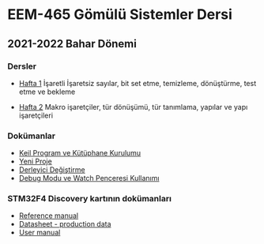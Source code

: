 # EEM-465 Gömülü Sistemler Dersi

## 2021-2022 Bahar Dönemi
### Dersler

- [Hafta 1](./dersler/ders01.md)
  İşaretli İşaretsiz sayılar, bit set etme, temizleme, dönüştürme, test etme ve bekleme

- [Hafta 2](./dersler/ders02.md)
  Makro işaretçiler, tür dönüşümü, tür tanımlama, yapılar ve yapı işaretçileri



### Dokümanlar
- [Keil Program ve Kütüphane Kurulumu](https://github.com/asenturk/stm32f4/blob/master/Keil_uVision/01_program_ve_kutuphane_kurulumu.pdf)
- [Yeni Proje](https://github.com/asenturk/stm32f4/blob/master/Keil_uVision/09_proje_olu%C5%9Fturma.pdf)
- [Derleyici Değiştirme](https://github.com/asenturk/stm32f4/blob/master/Keil_uVision/04_derleyici_degistirme.pdf)
- [Debug Modu ve Watch Penceresi Kullanımı](https://github.com/asenturk/stm32f4/blob/master/Keil_uVision/05_debug_watch_penceresi.pdf)



### STM32F4 Discovery kartının dokümanları
- [Reference manual](https://github.com/asenturk/stm32f4/blob/master/Referanslar/01%20-%20RM0090%20Reference%20manual.pdf)
- [Datasheet - production data](https://github.com/asenturk/stm32f4/blob/master/Referanslar/02%20-%20STM32F407xx%20Datasheet%20-%20production%20data.pdf)
- [User manual](https://github.com/asenturk/stm32f4/blob/master/Referanslar/04%20-%20UM1472%20User%20manual.pdf)
  